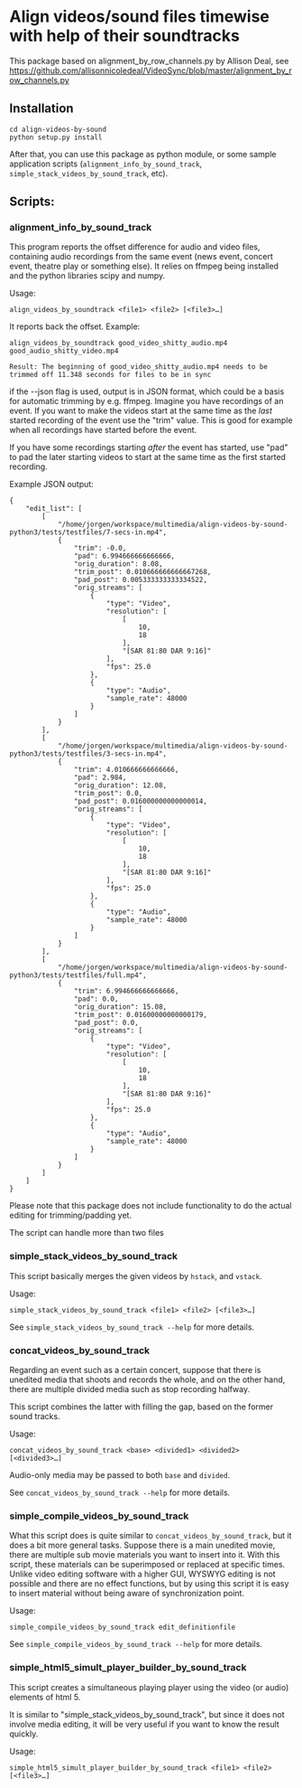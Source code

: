 # Align videos/sound files timewise with help of their soundtracks

This package based on alignment_by_row_channels.py by Allison Deal, see
https://github.com/allisonnicoledeal/VideoSync/blob/master/alignment_by_row_channels.py

## Installation
```
cd align-videos-by-sound
python setup.py install
```

After that, you can use this package as python module, or some sample application scripts (`alignment_info_by_sound_track`, `simple_stack_videos_by_sound_track`, etc).

## Scripts:
### alignment_info_by_sound_track
This program reports the offset difference for audio and video files,
containing audio recordings from the same event (news event, concert event, theatre play or something else). It relies on ffmpeg being installed and the python libraries scipy and numpy.

Usage:

    align_videos_by_soundtrack <file1> <file2> [<file3>…]

It reports back the offset. Example:

    align_videos_by_soundtrack good_video_shitty_audio.mp4 good_audio_shitty_video.mp4

    Result: The beginning of good_video_shitty_audio.mp4 needs to be trimmed off 11.348 seconds for files to be in sync

if the --json flag is used, output is in JSON format, which could be a basis for automatic trimming by e.g. ffmpeg. Imagine you have recordings of an event. If you want to make the videos start at the same time as the _last_ started recording of the event use the "trim" value. This is good for example when all recordings have started before the event. 

If you have some recordings starting _after_ the event has started, use "pad" to pad the later starting videos to start at the same time as the first started recording. 

Example JSON output:

    {
        "edit_list": [
            [
                "/home/jorgen/workspace/multimedia/align-videos-by-sound-python3/tests/testfiles/7-secs-in.mp4",
                {
                    "trim": -0.0,
                    "pad": 6.994666666666666,
                    "orig_duration": 8.08,
                    "trim_post": 0.010666666666667268,
                    "pad_post": 0.005333333333334522,
                    "orig_streams": [
                        {
                            "type": "Video",
                            "resolution": [
                                [
                                    10,
                                    18
                                ],
                                "[SAR 81:80 DAR 9:16]"
                            ],
                            "fps": 25.0
                        },
                        {
                            "type": "Audio",
                            "sample_rate": 48000
                        }
                    ]
                }
            ],
            [
                "/home/jorgen/workspace/multimedia/align-videos-by-sound-python3/tests/testfiles/3-secs-in.mp4",
                {
                    "trim": 4.010666666666666,
                    "pad": 2.984,
                    "orig_duration": 12.08,
                    "trim_post": 0.0,
                    "pad_post": 0.016000000000000014,
                    "orig_streams": [
                        {
                            "type": "Video",
                            "resolution": [
                                [
                                    10,
                                    18
                                ],
                                "[SAR 81:80 DAR 9:16]"
                            ],
                            "fps": 25.0
                        },
                        {
                            "type": "Audio",
                            "sample_rate": 48000
                        }
                    ]
                }
            ],
            [
                "/home/jorgen/workspace/multimedia/align-videos-by-sound-python3/tests/testfiles/full.mp4",
                {
                    "trim": 6.994666666666666,
                    "pad": 0.0,
                    "orig_duration": 15.08,
                    "trim_post": 0.01600000000000179,
                    "pad_post": 0.0,
                    "orig_streams": [
                        {
                            "type": "Video",
                            "resolution": [
                                [
                                    10,
                                    18
                                ],
                                "[SAR 81:80 DAR 9:16]"
                            ],
                            "fps": 25.0
                        },
                        {
                            "type": "Audio",
                            "sample_rate": 48000
                        }
                    ]
                }
            ]
        ]
    }




Please note that this package does not include functionality to do the actual editing for trimming/padding yet.

The script can handle more than two files

### simple_stack_videos_by_sound_track
This script basically merges the given videos by `hstack`, and `vstack`.

Usage:

    simple_stack_videos_by_sound_track <file1> <file2> [<file3>…]

See `simple_stack_videos_by_sound_track --help` for more details.


### concat_videos_by_sound_track
Regarding an event such as a certain concert, suppose that there is unedited media
that shoots and records the whole, and on the other hand, there are multiple divided
media such as stop recording halfway.

This script combines the latter with filling the gap, based on the former sound tracks.

Usage:

    concat_videos_by_sound_track <base> <divided1> <divided2> [<divided3>…]

Audio-only media may be passed to both `base` and `divided`.

See `concat_videos_by_sound_track --help` for more details.


### simple_compile_videos_by_sound_track
What this script does is quite similar to `concat_videos_by_sound_track`, but it does
a bit more general tasks. Suppose there is a main unedited movie, there are multiple
sub movie materials you want to insert into it. With this script, these materials can
be superimposed or replaced at specific times. Unlike video editing software with a
higher GUI, WYSWYG editing is not possible and there are no effect functions, but
by using this script it is easy to insert material without being aware of synchronization
point.

Usage:

    simple_compile_videos_by_sound_track edit_definitionfile

See `simple_compile_videos_by_sound_track --help` for more details.

### simple_html5_simult_player_builder_by_sound_track
This script creates a simultaneous playing player using the video (or audio) elements
of html 5.

It is similar to "simple_stack_videos_by_sound_track", but since it does not involve media
editing, it will be very useful if you want to know the result quickly.

Usage:

    simple_html5_simult_player_builder_by_sound_track <file1> <file2> [<file3>…]
